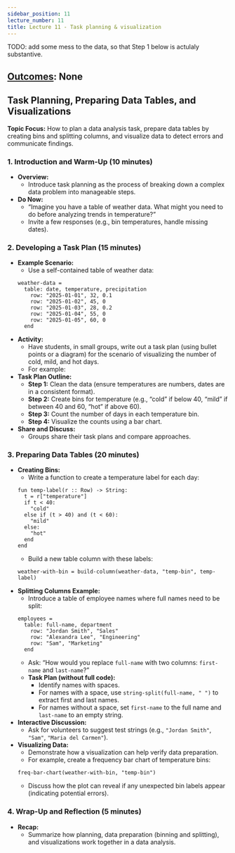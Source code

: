 ```yaml
---
sidebar_position: 11
lecture_number: 11
title: Lecture 11 - Task planning & visualization
---
```


TODO: add some mess to the data, so that Step 1 below is actulaly substantive.

## [Outcomes](../outcomes/): None

## Task Planning, Preparing Data Tables, and Visualizations

**Topic Focus:** How to plan a data analysis task, prepare data tables by creating bins and splitting columns, and visualize data to detect errors and communicate findings.

### 1. Introduction and Warm-Up (10 minutes)
- **Overview:**  
  - Introduce task planning as the process of breaking down a complex data problem into manageable steps.
- **Do Now:**  
  - “Imagine you have a table of weather data. What might you need to do before analyzing trends in temperature?”  
  - Invite a few responses (e.g., bin temperatures, handle missing dates).

### 2. Developing a Task Plan (15 minutes)
- **Example Scenario:**  
  - Use a self-contained table of weather data:
  ```pyret
  weather-data =
    table: date, temperature, precipitation
      row: "2025-01-01", 32, 0.1
      row: "2025-01-02", 45, 0
      row: "2025-01-03", 28, 0.2
      row: "2025-01-04", 55, 0
      row: "2025-01-05", 60, 0
    end
  ```
- **Activity:**  
  - Have students, in small groups, write out a task plan (using bullet points
    or a diagram) for the scenario of visualizing the number of cold, mild, and hot days. 
  - For example:
- **Task Plan Outline:**  
  - **Step 1:** Clean the data (ensure temperatures are numbers, dates are in a consistent format).
  - **Step 2:** Create bins for temperature (e.g., “cold” if below 40, “mild” if between 40 and 60, “hot” if above 60).
  - **Step 3:** Count the number of days in each temperature bin.
  - **Step 4:** Visualize the counts using a bar chart.
- **Share and Discuss:**  
  - Groups share their task plans and compare approaches.

### 3. Preparing Data Tables (20 minutes)
- **Creating Bins:**  
  - Write a function to create a temperature label for each day:
  ```pyret
  fun temp-label(r :: Row) -> String:
    t = r["temperature"]
    if t < 40:
      "cold"
    else if (t > 40) and (t < 60):
      "mild"
    else:
      "hot"
    end
  end
  ```
  - Build a new table column with these labels:
  ```pyret
  weather-with-bin = build-column(weather-data, "temp-bin", temp-label)
  ```
- **Splitting Columns Example:**  
  - Introduce a table of employee names where full names need to be split:
  ```pyret
  employees =
    table: full-name, department
      row: "Jordan Smith", "Sales"
      row: "Alexandra Lee", "Engineering"
      row: "Sam", "Marketing"
    end
  ```
  - Ask: “How would you replace `full-name` with two columns: `first-name` and `last-name`?”  
  - **Task Plan (without full code):**
    - Identify names with spaces.
    - For names with a space, use `string-split(full-name, " ")` to extract first and last names.
    - For names without a space, set `first-name` to the full name and `last-name` to an empty string.
- **Interactive Discussion:**  
  - Ask for volunteers to suggest test strings (e.g., `"Jordan Smith"`, `"Sam"`, `"Maria del Carmen"`).
- **Visualizing Data:**  
  - Demonstrate how a visualization can help verify data preparation.
  - For example, create a frequency bar chart of temperature bins:
  ```pyret
  freq-bar-chart(weather-with-bin, "temp-bin")
  ```
  - Discuss how the plot can reveal if any unexpected bin labels appear (indicating potential errors).

### 4. Wrap-Up and Reflection (5 minutes)
- **Recap:**  
  - Summarize how planning, data preparation (binning and splitting), and visualizations work together in a data analysis.

